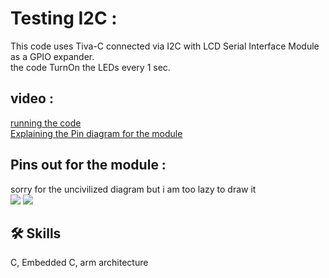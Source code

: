 
# Testing I2C : 
This code uses Tiva-C connected via I2C with LCD Serial Interface Module as a GPIO expander. <br>
the code TurnOn the LEDs every 1 sec. <br>

## video : 
[running the code](https://youtu.be/kE2zbuqMxdw)<br>
[Explaining the Pin diagram for the module](https://www.youtube.com/watch?v=DXjogGsJlhU)<br>
## Pins out for the module : 
sorry for the uncivilized diagram but i am too lazy to draw it <br>
![](https://user-images.githubusercontent.com/63866803/228699066-c88ce88a-0c2d-4773-b45b-15f2db93dea0.jpeg)
![](https://user-images.githubusercontent.com/63866803/228699128-74948961-373c-4de9-82aa-9a1859777fa1.jpeg)




## 🛠 Skills
C, Embedded C, arm architecture


